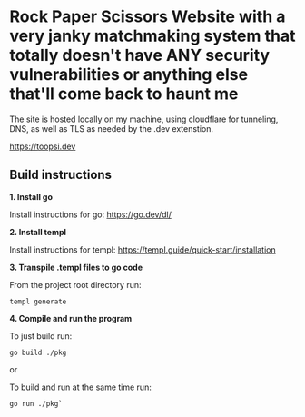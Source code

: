 # Rock Paper Scissors Website with a very janky matchmaking system that totally doesn't have ANY security vulnerabilities or anything else that'll come back to haunt me

The site is hosted locally on my machine, using cloudflare for tunneling, DNS, as well as TLS as needed by the .dev extenstion.

https://toopsi.dev

## Build instructions

**1. Install go**

Install instructions for go:
https://go.dev/dl/

**2. Install templ**

Install instructions for templ:
https://templ.guide/quick-start/installation

**3. Transpile .templ files to go code**

From the project root directory run: 
```
templ generate
```

**4. Compile and run the program**

To just build run:
```
go build ./pkg
```

or

To build and run at the same time run:
```
go run ./pkg`
```
